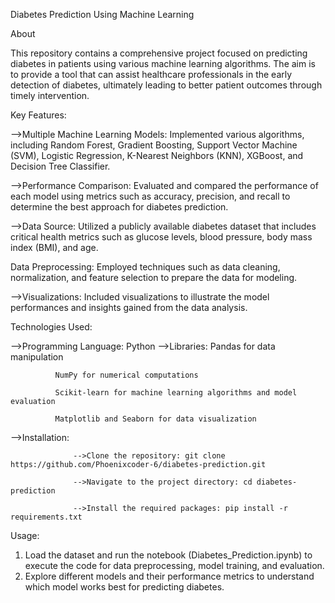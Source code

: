 Diabetes Prediction Using Machine Learning

About

This repository contains a comprehensive project focused on predicting diabetes in patients using various machine learning algorithms. The aim is to provide a tool that can assist healthcare professionals in the early detection of diabetes, ultimately leading to better patient outcomes through timely intervention.

Key Features:

-->Multiple Machine Learning Models: Implemented various algorithms, including Random Forest, Gradient Boosting, Support Vector Machine (SVM), Logistic Regression, K-Nearest Neighbors (KNN), XGBoost, and Decision Tree Classifier.

-->Performance Comparison: Evaluated and compared the performance of each model using metrics such as accuracy, precision, and recall to determine the best approach for diabetes prediction.

-->Data Source: Utilized a publicly available diabetes dataset that includes critical health metrics such as glucose levels, blood pressure, body mass index (BMI), and age.

Data Preprocessing:
Employed techniques such as data cleaning, normalization, and feature selection to prepare the data for modeling.

-->Visualizations: Included visualizations to illustrate the model performances and insights gained from the data analysis.

Technologies Used:

-->Programming Language: Python
-->Libraries: 
              Pandas for data manipulation
              
              NumPy for numerical computations
              
              Scikit-learn for machine learning algorithms and model evaluation
              
              Matplotlib and Seaborn for data visualization
-->Installation:

                  -->Clone the repository: git clone https://github.com/Phoenixcoder-6/diabetes-prediction.git
                  
                  -->Navigate to the project directory: cd diabetes-prediction
                  
                  -->Install the required packages: pip install -r requirements.txt
                  
Usage:
1. Load the dataset and run the notebook (Diabetes_Prediction.ipynb) to execute the code for data preprocessing, model training, and evaluation.
2. Explore different models and their performance metrics to understand which model works best for predicting diabetes.
